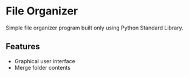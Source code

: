 # File Organizer

Simple file organizer program built only using Python Standard Library.


## Features
- Graphical user interface
- Merge folder contents
